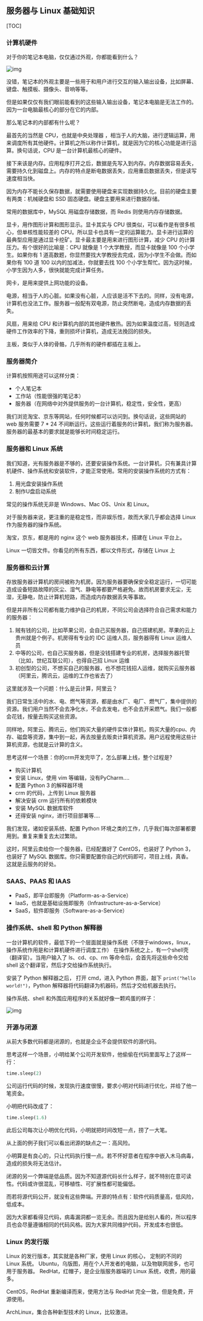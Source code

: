 ## 服务器与 Linux 基础知识

[TOC]

### 计算机硬件

对于你的笔记本电脑，仅仅通过外观，你都能看到什么？

![img](server-linux.assets\ouibr0-qoi.png)

没错，笔记本的外观主要是一些用于和用户进行交互的输入输出设备，比如屏幕、键盘、触摸板、摄像头、音响等等。

但是如果仅仅有我们眼前能看到的这些输入输出设备，笔记本电脑是无法工作的。因为一台电脑最核心的部分在它的内部。

那么笔记本的内部都有什么呢？

最首先的当然是 CPU，也就是中央处理器 ，相当于人的大脑，进行逻辑运算，用来调度所有其他硬件。计算机之所以称作计算机，就是因为它的核心功能是进行运算。换句话说，CPU 是一台计算机最核心的硬件。

接下来该是内存。应用程序打开之后，数据是先写入到内存。内存数据容易丢失，需要持久化到磁盘上。内存的特点是断电数据丢失，应用重启数据丢失，但是读写速度相当快。

因为内存不能长久保存数据，就需要使用硬盘来实现数据持久化。目前的硬盘主要有两类：机械硬盘和 SSD 固态硬盘。硬盘主要用来进行数据存储。

常用的数据库中，MySQL 用磁盘存储数据，而 Redis 则使用内存存储数据。

显卡，用作图形计算和图形显示。显卡其实与 CPU 很类似，可以看作是有很多核心，但单核性能较差的 CPU。所以显卡也具有一定的运算能力。显卡进行运算的最典型应用是通过显卡挖矿。显卡最主要是用来进行图形计算，减少 CPU 的计算压力。有个很好的比喻是：CPU 就像是 1 个大学教授，而显卡就像是 100 个小学生。如果你有 1 道高数题，你显然要找大学教授去完成，因为小学生不会做。而如果你有 100 道 100 以内的加减法，你就要去找 100 个小学生帮忙。因为这时候，小学生因为人多，很快就能完成计算任务。

网卡，是用来提供上网功能的设备。

电源，相当于人的心脏。如果没有心脏，人应该是活不下去的。同样，没有电源，计算机也没法工作。服务器一般配有双电源，防止突然断电，造成内存数据的丢失。

风扇，用来给 CPU 和计算机内部的其他硬件散热。因为如果温度过高，轻则造成硬件工作效率的下降，重则损坏计算机，造成无法挽回的损失。

主板，类似于人体的骨骼，几乎所有的硬件都插在主板上。

### 服务器简介

计算机按照用途可以这样分类：

- 个人笔记本
- 工作站（性能很强的笔记本）
- 服务器（在网络中对外提供服务的一台计算机，稳定性，安全性，更高）

我们浏览淘宝、京东等网站，任何时候都可以访问到。换句话说，这些网站的 web 服务需要 7 * 24 不间断运行。这些运行着服务的计算机，我们称为服务器。服务器的最基本的要求就是能够长时间稳定运行。

### 服务器和 Linux 系统

我们知道，光有服务器是不够的，还要安装操作系统。一台计算机，只有兼具计算机硬件、操作系统和安装软件，才能正常使用。常用的安装操作系统的方式有：

1. 用光盘安装操作系统
2. 制作U盘启动系统

常见的操作系统无非是 Windows、Mac OS、Unix 和 Linux。

对于服务器来说，更注重的是稳定性，而非娱乐性，故而大家几乎都会选择 Linux 作为服务器的操作系统。

淘宝，京东，都是用的 nginx 这个 web 服务器技术，搭建在 Linux 平台上。

Linux 一切皆文件。你看见的所有东西，都以文件形式，存储在 Linux 上

### 服务器和云计算

存放服务器计算机的房间被称为机房。因为服务器要确保安全稳定运行，一切可能造成设备短路故障的灰尘、湿气、静电等都要严格避免。故而机房要求无尘，无湿，无静电，防止计算机短路，而造成内存数据丢失等事故。

但是并非所有公司都有能力维护自己的机房，不同公司会选择符合自己需求和能力的服务器：

1. 贼有钱的公司，比如苹果公司，会自己买服务器，自己搭建机房。苹果的云上贵州就是个例子。机房得有专业的 IDC 运维人员，服务器得有 Linux 运维人员
2. 中等的公司，也自己买服务器，但是没钱搭建专业的机房，选择服务器托管（比如，世纪互联公司），也得自己招 Linux 运维
3. 初创型的公司，不想买自己的服务器，也不想花钱招人运维，就购买云服务器（阿里云，腾讯云，运维的工作也省去了）

这里就涉及一个问题：什么是云计算，阿里云？

我们日常生活中的水、电、燃气等资源，都是由水厂、电厂、燃气厂，集中提供的资源。我们用户当然不会去净化水，不会去发电，也不会去开采燃气。我们一般都会花钱，按量去购买这些资源。

同样地，阿里云、腾讯云，他们购买大量的硬件实体计算机，购买大量的cpu、内存、磁盘等资源，集中到一起，再去按量去贩卖计算机资源。用户远程使用这些计算机资源，也就是云计算的含义。

思考这样一个场景：你的crm开发完毕了，怎么部署上线，整个过程是?

- 购买计算机
- 安装 Linux，使用 vim 等编辑，没有PyCharm....
- 配置 Python 3 的解释器环境
- crm 的代码，上传到 Linux 服务器
- 解决安装 crm 运行所有的依赖模块
- 安装 MySQL 数据库软件
- 还得安装 nginx，进行项目部署等....

我们发现，诸如安装系统、配置 Python 环境之类的工作，几乎我们每次部署都要用到。重复来重复去太过繁琐。


这时，阿里云卖给你一个服务器，已经配置好了 CentOS，也装好了 Python 3，也装好了 MySQL 数据库。你只需要配置你自己的代码即可，项目上线，真香。这就是云服务的好处。

### SAAS、PAAS 和 IAAS 

- PaaS，即平台即服务（Platform-as-a-Service）
- IaaS，也就是基础设施即服务（Infrastructure-as-a-Service）
- SaaS，软件即服务（Software-as-a-Service） 

### 操作系统、shell 和 Python 解释器

一台计算机的软件，最低下的一个层面就是操作系统（不限于windows，linux，操作系统作用是和计算机硬件进行调度工作）
在操作系统之上，有一个shell壳（翻译官）。当用户输入了 ls、cd、cp、rm 等命令后，会首先将这些命令交给 shell 这个翻译官，然后才交给操作系统执行。

安装了 Python 解释器之后，  打开 cmd，进入 Python 界面，敲下  `print("hello world!")`，Python 解释器将代码翻译为机器码，然后才交给机器去执行。

操作系统、shell 和外围应用程序的关系就好像一颗鸡蛋的样子：

![img](server-linux.assets/1132884-20180713184454032-1908081203.png)

### 开源与闭源

从前大多数代码都是闭源的，也就是企业不会提供软件的源代码。

思考这样一个场景，小明给某个公司开发软件，他偷偷在代码里面写上了这样一行：

```python
time.sleep(2)
```

公司运行代码的时候，发现执行速度很慢，要求小明对代码进行优化，并给了他一笔资金。

小明把代码改成了：

```python
time.sleep(1.6)
```

此后公司每次让小明优化代码，小明就把时间改短一点，捞了一大笔。

从上面的例子我们可以看出闭源的缺点之一：高风险。

小明算是有良心的，只让代码执行慢一点。若不怀好意者在程序中嵌入木马病毒，造成的损失将无法估计。

闭源的另一个弊端是低品质。因为不知道源代码长什么样子，就不特别在意可读性。代码或许很混乱，可移植性、可扩展性都可能偏低。

而若将源代码公开，就没有这些弊端。开源的特点有：软件代码质量高，低风险，低成本。

因为大家都看得见代码，病毒漏洞都一览无余。而且因为是给别人看的，所以程序员也会尽量遵循相同的代码风格。因为大家共同维护代码，开发成本也很低。 

### Linux 的发行版

Linux 的发行版本，其实就是各种厂家，使用 Linux 的核心， 定制的不同的 Linux 系统。
Ubuntu，乌版图，用在个人开发者的电脑，以及物联网居多，也可用于服务器。
RedHat，红帽子，是企业版服务器端的 Linux 系统，收费，用的最多。

CentOS，RedHat 重新编译而来，使用方法与 RedHat 完全一致，但是免费，开源使用。

ArchLinux，集合各种新型技术的 Linux，比较激进。